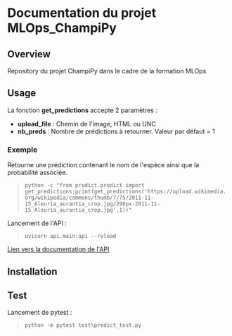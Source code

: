 # Documentation du projet MLOps_ChampiPy

## Overview

Repository du projet ChampiPy dans le cadre de la formation MLOps

## Usage

La fonction **get_predictions** accepte 2 paramètres :
* **upload_file** : Chemin de l'image, HTML ou UNC
* **nb_preds** : Nombre de prédictions à retourner. Valeur par défaut = 1

### Exemple

Retourne une prédiction contenant le nom de l'espèce ainsi que la probabilité associée.

>```python -c "from predict.predict import get_predictions;print(get_predictions('https://upload.wikimedia.org/wikipedia/commons/thumb/7/75/2011-11-15_Aleuria_aurantia_crop.jpg/290px-2011-11-15_Aleuria_aurantia_crop.jpg',1))"```

Lancement de l'API :

>```uvicorn api.main:api --reload```

[Lien vers la documentation de l'API](http://localhost:8000/docs)
## Installation

## Test
Lancement de pytest :

>```python -m pytest test\predict_test.py```